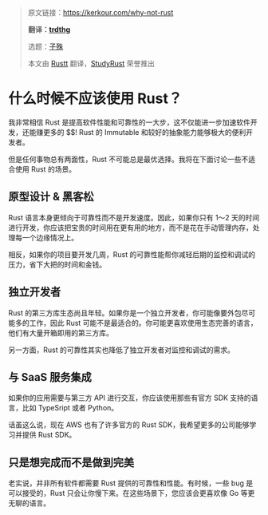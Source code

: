 > 原文链接：https://kerkour.com/why-not-rust
>
> **翻译：[trdthg](https://github.com/trdthg)**
>
> 选题：[子殊](https://github.com/allenli178)
>
> 本文由 [Rustt](https://Rustt.org) 翻译，[StudyRust](https://studyrust.org) 荣誉推出

# 什么时候不应该使用 Rust？

我非常相信 Rust 是提高软件性能和可靠性的一大步，这不仅能进一步加速软件开发，还能赚更多的 $$! Rust 的 Immutable
和较好的抽象能力能够极大的便利开发者。

但是任何事物总有两面性，Rust 不可能总是最优选择。我将在下面讨论一些不适合使用 Rust 的场景。

## 原型设计 & 黑客松

Rust 语言本身更倾向于可靠性而不是开发速度。因此，如果你只有 1～2
天的时间进行开发，你应该把宝贵的时间用在更有用的地方，而不是花在手动管理内存，处理每一个边缘情况上。

相反，如果你的项目要开发几周，Rust 的可靠性能帮你减轻后期的监控和调试的压力，省下大把的时间和金钱。

## 独立开发者

Rust 的第三方库生态尚且年轻。如果你是一个独立开发者，你可能像要外包尽可能多的工作，因此 Rust
可能不是最适合的。你可能更喜欢使用生态完善的语言，他们有大量开箱即用的第三方库。

另一方面，Rust 的可靠性其实也降低了独立开发者对监控和调试的需求。

## 与 SaaS 服务集成

如果你的应用需要与第三方 API 进行交互，你应该使用那些有官方 SDK 支持的语言，比如 TypeSript 或者 Python。

话虽这么说，现在 AWS 也有了许多官方的 Rust SDK，我希望更多的公司能够学习并提供 Rust SDK。

## 只是想完成而不是做到完美

老实说，并非所有软件都需要 Rust 提供的可靠性和性能。有时候，一些 bug 是可以接受的，Rust 只会让你慢下来。在这些场景下，您应该会更喜欢像 Go
等更无聊的语言。
